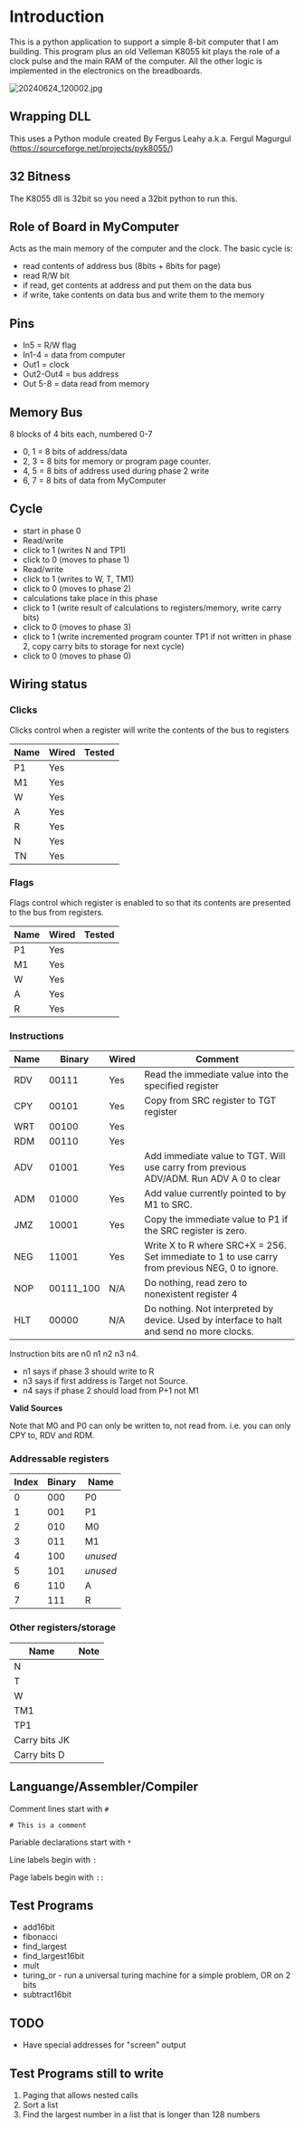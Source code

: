 # Introduction

This is a python application to support a simple 8-bit computer that I am building. This program plus
an old Velleman K8055 kit plays the role of a clock pulse and the main RAM of the computer. All
the other logic is implemented in the electronics on the breadboards.

![20240624_120002.jpg](images%2F20240624_120002.jpg)


## Wrapping DLL
This uses a Python module created By Fergus Leahy a.k.a. Fergul Magurgul
(https://sourceforge.net/projects/pyk8055/)

## 32 Bitness

The K8055 dll is 32bit so you need a 32bit python to run this.

## Role of Board in MyComputer

Acts as the main memory of the computer and the clock.
The basic cycle is:
 * read contents of address bus (8bits + 8bits for page)
 * read R/W bit
 * if read, get contents at address and put them on the data bus
 * if write, take contents on data bus and write them to the memory 

## Pins
* In5 = R/W flag
* In1-4 = data from computer
* Out1 = clock
* Out2-Out4 = bus address
* Out 5-8 = data read from memory

## Memory Bus

8 blocks of 4 bits each, numbered 0-7

 * 0, 1 = 8 bits of address/data
 * 2, 3 = 8 bits for memory or program page counter. 
 * 4, 5 = 8 bits of address used during phase 2 write
 * 6, 7 = 8 bits of data from MyComputer

## Cycle
 * start in phase 0
 * Read/write
 * click to 1 (writes N and TP1)
 * click to 0 (moves to phase 1)
 * Read/write
 * click to 1 (writes to W, T, TM1)
 * click to 0 (moves to phase 2)
 * calculations take place in this phase
 * click to 1 (write result of calculations to registers/memory, write carry bits)
 * click to 0 (moves to phase 3)
 * click to 1 (write incremented program counter TP1 if not written in phase 2, copy carry bits to storage for next cycle)
 * click to 0 (moves to phase 0)
 
## Wiring status

### Clicks
Clicks control when a register will write the contents of the bus to registers

| Name | Wired | Tested | 
|------|-------|--------|
| P1   | Yes   |        |
| M1   | Yes   |        |
| W    | Yes   |        |
| A    | Yes   |        |
| R    | Yes   |        |
| N    | Yes   |        |
| TN   | Yes   |        |

### Flags

Flags control which register is enabled to so that its contents are presented to the bus from registers.

| Name | Wired | Tested | 
|------|-------|--------|
| P1   | Yes   |        |
| M1   | Yes   |        |
| W    | Yes   |        |
| A    | Yes   |        |
| R    | Yes   |        |
 
### Instructions
| Name | Binary    | Wired | Comment                                                                                         | 
|------|-----------|-------|-------------------------------------------------------------------------------------------------|
| RDV  | 00111     | Yes   | Read the immediate value into the specified register                                            |
| CPY  | 00101     | Yes   | Copy from SRC register to TGT register                                                          |
| WRT  | 00100     | Yes   |                                                                                                 |
| RDM  | 00110     | Yes   |                                                                                                 |
| ADV  | 01001     | Yes   | Add immediate value to TGT. Will use carry from previous ADV/ADM. Run ADV A 0 to clear          |
| ADM  | 01000     | Yes   | Add value currently pointed to by M1 to SRC.                                                    |
| JMZ  | 10001     | Yes   | Copy the immediate value to P1 if the SRC register is zero.                                     |
| NEG  | 11001     | Yes   | Write X to R where SRC+X = 256. Set immediate to 1 to use carry from previous NEG, 0 to ignore. |
| NOP  | 00111_100 | N/A   | Do nothing, read zero to nonexistent register 4                                                 |
| HLT  | 00000     | N/A   | Do nothing. Not interpreted by device. Used by interface to halt and send no more clocks.       |



Instruction bits are n0 n1 n2 n3 n4.

* n1 says if phase 3 should write to R
* n3 says if first address is Target not Source.
* n4 says if phase 2 should load from P+1 not M1

**Valid Sources**

Note that M0 and P0 can only be written to, not read from. i.e. you can only CPY to, RDV and RDM.


### Addressable registers

| Index | Binary | Name     |
|-------|--------|----------|
| 0     | 000    | P0       |
| 1     | 001    | P1       |
| 2     | 010    | M0       |
| 3     | 011    | M1       |
| 4     | 100    | *unused* |
| 5     | 101    | *unused* |
| 6     | 110    | A        |
| 7     | 111    | R        |

### Other registers/storage
| Name          | Note |
|---------------|------|
| N             |      |
| T             |      |
| W             |      |
| TM1           |      |
| TP1           |      |
| Carry bits JK |      |
| Carry bits D  |      |


## Languange/Assembler/Compiler

Comment lines start with `#`

```
# This is a comment
```

Pariable declarations start with  `*`

Line labels begin with `:`

Page labels begin with `::`

## Test Programs

* add16bit
* fibonacci
* find_largest
* find_largest16bit
* mult
* turing_or - run a universal turing machine for a simple problem, OR on 2 bits
* subtract16bit


## TODO

 * Have special addresses for "screen" output

## Test Programs still to write

1. Paging that allows nested calls
2. Sort a list
3. Find the largest number in a list that is longer than 128 numbers




